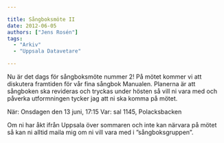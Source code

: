 ```yaml
---

title: Sångboksmöte II
date: 2012-06-05
authors: ["Jens Rosén"]
tags:
  - "Arkiv"
  - "Uppsala Datavetare"

---
```


Nu är det dags för sångboksmöte nummer 2!
 På mötet kommer vi att diskutera framtiden för vår fina sångbok
  Manualen. Planerna är att sångboken ska revideras och tryckas under
  hösten så vill ni vara med och påverka utformningen tycker jag att ni
  ska komma på mötet.

 När: Onsdagen den 13 juni, 17:15
 Var: sal 1145, Polacksbacken

Om ni har åkt ifrån Uppsala över sommaren och inte kan närvara på mötet
så kan ni alltid maila mig om ni vill vara med i ”sångboksgruppen”.